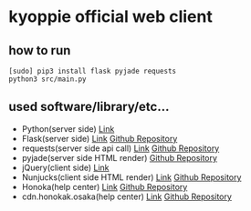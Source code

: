# kyoppie official web client

## how to run

```
[sudo] pip3 install flask pyjade requests
python3 src/main.py
```


## used software/library/etc...

- Python(server side) [Link](https://www.python.org/)
- Flask(server side) [Link](http://flask.pocoo.org/) [Github Repository](https://github.com/pallets/flask)
- requests(server side api call) [Link](http://docs.python-requests.org/en/master/) [Github Repository](https://github.com/kennethreitz/requests/)
- pyjade(server side HTML render) [Github Repository](https://github.com/syrusakbary/pyjade)
- jQuery(client side) [Link](http://jquery.com/)
- Nunjucks(client side HTML render) [Link](https://mozilla.github.io/nunjucks/) [Github Repository](https://github.com/mozilla/nunjucks)
- Honoka(help center) [Link](http://honokak.osaka/) [Github Repository](https://github.com/windyakin/Honoka)
- cdn.honokak.osaka(help center) [Link](https://cdn.honokak.osaka/) [Github Repository](https://github.com/windyakin/Honoka-CDN)
